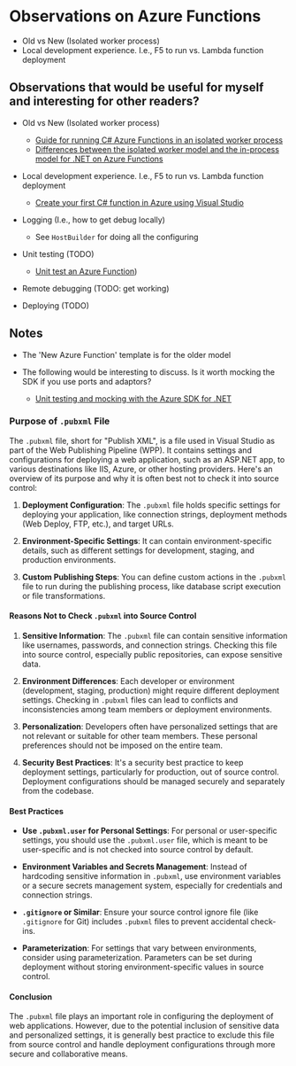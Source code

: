 # Observations on Azure Functions

- Old vs New (Isolated worker process)
- Local development experience. I.e., F5 to run vs. Lambda function deployment

## Observations that would be useful for myself and interesting for other readers?

- Old vs New (Isolated worker process)

  - [Guide for running C# Azure Functions in an isolated worker process](https://learn.microsoft.com/en-us/azure/azure-functions/dotnet-isolated-process-guide?tabs=windows)
  - [Differences between the isolated worker model and the in-process model for .NET on Azure Functions](https://learn.microsoft.com/en-us/azure/azure-functions/dotnet-isolated-in-process-differences)

- Local development experience. I.e., F5 to run vs. Lambda function deployment

  - [Create your first C# function in Azure using Visual Studio](https://learn.microsoft.com/en-us/azure/azure-functions/functions-create-your-first-function-visual-studio)

- Logging (I.e., how to get debug locally)

  - See `HostBuilder` for doing all the configuring

- Unit testing (TODO)

  - [Unit test an Azure Function](https://learn.microsoft.com/en-us/training/modules/develop-test-deploy-azure-functions-with-visual-studio/6-unit-test-azure-functions))

- Remote debugging (TODO: get working)

- Deploying (TODO)

## Notes

- The 'New Azure Function' template is for the older model

- The following would be interesting to discuss. Is it worth mocking the SDK if you use ports and adaptors?
  - [Unit testing and mocking with the Azure SDK for .NET](https://learn.microsoft.com/en-us/dotnet/azure/sdk/unit-testing-mocking?tabs=csharp)

### Purpose of `.pubxml` File

The `.pubxml` file, short for "Publish XML", is a file used in Visual Studio as part of the Web Publishing Pipeline (WPP). It contains settings and configurations for deploying a web application, such as an ASP.NET app, to various destinations like IIS, Azure, or other hosting providers. Here's an overview of its purpose and why it is often best not to check it into source control:

1. **Deployment Configuration**: The `.pubxml` file holds specific settings for deploying your application, like connection strings, deployment methods (Web Deploy, FTP, etc.), and target URLs.

2. **Environment-Specific Settings**: It can contain environment-specific details, such as different settings for development, staging, and production environments.

3. **Custom Publishing Steps**: You can define custom actions in the `.pubxml` file to run during the publishing process, like database script execution or file transformations.

#### Reasons Not to Check `.pubxml` into Source Control

1. **Sensitive Information**: The `.pubxml` file can contain sensitive information like usernames, passwords, and connection strings. Checking this file into source control, especially public repositories, can expose sensitive data.

2. **Environment Differences**: Each developer or environment (development, staging, production) might require different deployment settings. Checking in `.pubxml` files can lead to conflicts and inconsistencies among team members or deployment environments.

3. **Personalization**: Developers often have personalized settings that are not relevant or suitable for other team members. These personal preferences should not be imposed on the entire team.

4. **Security Best Practices**: It's a security best practice to keep deployment settings, particularly for production, out of source control. Deployment configurations should be managed securely and separately from the codebase.

#### Best Practices

- **Use `.pubxml.user` for Personal Settings**: For personal or user-specific settings, you should use the `.pubxml.user` file, which is meant to be user-specific and is not checked into source control by default.

- **Environment Variables and Secrets Management**: Instead of hardcoding sensitive information in `.pubxml`, use environment variables or a secure secrets management system, especially for credentials and connection strings.

- **`.gitignore` or Similar**: Ensure your source control ignore file (like `.gitignore` for Git) includes `.pubxml` files to prevent accidental check-ins.

- **Parameterization**: For settings that vary between environments, consider using parameterization. Parameters can be set during deployment without storing environment-specific values in source control.

#### Conclusion

The `.pubxml` file plays an important role in configuring the deployment of web applications. However, due to the potential inclusion of sensitive data and personalized settings, it is generally best practice to exclude this file from source control and handle deployment configurations through more secure and collaborative means.
